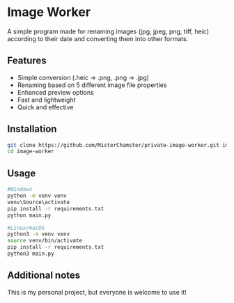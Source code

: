 # Image Worker
A simple program made for renaming images (jpg, jpeg, png, tiff, heic) according to their date and converting them into other formats.

## Features
- Simple conversion (.heic -> .png, .png -> .jpg)
- Renaming based on 5 different image file properties
- Enhanced preview options
- Fast and lightweight
- Quick and effective


## Installation
```bash
git clone https://github.com/MisterChamster/private-image-worker.git image-worker
cd image-worker
```

## Usage
```bash
#Windows
python -m venv venv
venv\Source\activate
pip install -r requirements.txt
python main.py
```
```bash
#Linux/macOS
python3 -m venv venv
source venv/bin/activate
pip install -r requirements.txt
python3 main.py
```

## Additional notes
This is my personal project, but everyone is welcome to use it!
